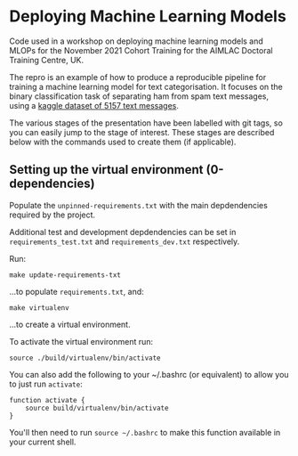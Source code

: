 # Deploying Machine Learning Models

Code used in a workshop on deploying machine learning models and MLOPs for the November 2021 Cohort Training for the AIMLAC Doctoral Training Centre, UK.

The repro is an example of how to produce a reproducible pipeline for training a machine learning model for text categorisation. It focuses on the binary classification task of separating ham from spam text messages, using a [kaggle dataset of 5157 text messages](https://www.kaggle.com/team-ai/spam-text-message-classification).

The various stages of the presentation have been labelled with git tags, so you can easily jump to the stage of interest. These stages are described below with the commands used to create them (if applicable).

## Setting up the virtual environment (0-dependencies)

Populate the `unpinned-requirements.txt` with the main depdendencies required by the project.

Additional test and development depdendencies can be set in `requirements_test.txt` and `requirements_dev.txt` respectively.

Run:

```
make update-requirements-txt
``` 

...to populate `requirements.txt`, and:

```
make virtualenv
```

...to create a virtual environment.

To activate the virtual environment run: 

```
source ./build/virtualenv/bin/activate
```

You can also add the following to your ~/.bashrc (or equivalent) to allow you to just run `activate`:

```
function activate {
    source build/virtualenv/bin/activate
}
```

You'll then need to run `source ~/.bashrc` to make this function available in your current shell.

